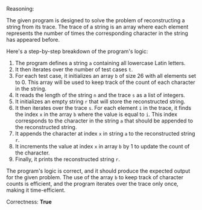 Reasoning:

The given program is designed to solve the problem of reconstructing a string from its trace. The trace of a string is an array where each element represents the number of times the corresponding character in the string has appeared before.

Here's a step-by-step breakdown of the program's logic:

1. The program defines a string `a` containing all lowercase Latin letters.
2. It then iterates over the number of test cases `t`.
3. For each test case, it initializes an array `b` of size 26 with all elements set to 0. This array will be used to keep track of the count of each character in the string.
4. It reads the length of the string `n` and the trace `s` as a list of integers.
5. It initializes an empty string `r` that will store the reconstructed string.
6. It then iterates over the trace `s`. For each element `i` in the trace, it finds the index `x` in the array `b` where the value is equal to `i`. This index corresponds to the character in the string `a` that should be appended to the reconstructed string.
7. It appends the character at index `x` in string `a` to the reconstructed string `r`.
8. It increments the value at index `x` in array `b` by 1 to update the count of the character.
9. Finally, it prints the reconstructed string `r`.

The program's logic is correct, and it should produce the expected output for the given problem. The use of the array `b` to keep track of character counts is efficient, and the program iterates over the trace only once, making it time-efficient.

Correctness: **True**